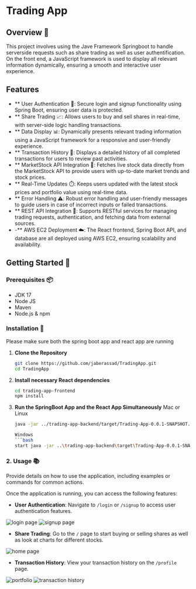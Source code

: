 # Trading App

## Overview 📝

This project involves using the Jave Framework Springboot to handle serverside requests such as share trading as well as user authentification. On the front end, a JavaScript framework is used to display all relevant information dynamically, ensuring a smooth and interactive user experience.

## Features 

- ** User Authentication 🔑: Secure login and signup functionality using Spring Boot, ensuring user data is protected.
- ** Share Trading 📈: Allows users to buy and sell shares in real-time, with server-side logic handling transactions.
- ** Data Display 📊: Dynamically presents relevant trading information using a JavaScript framework for a responsive and user-friendly experience.
- ** Transaction History 🧾: Displays a detailed history of all completed transactions for users to review past activities.
- ** MarketStock API Integration 🔌: Fetches live stock data directly from the MarketStock API to provide users with up-to-date market trends and stock prices.
- ** Real-Time Updates ⏱️: Keeps users updated with the latest stock prices and portfolio value using real-time data.
- ** Error Handling ⚠️: Robust error handling and user-friendly messages to guide users in case of incorrect inputs or failed transactions.
- ** REST API Integration 🔌: Supports RESTful services for managing trading requests, authentication, and fetching data from external sources.
- -** AWS EC2 Deployment ☁️: The React frontend, Spring Boot API, and database are all deployed using AWS EC2, ensuring scalability and availability.

## Getting Started 🚀

### Prerequisites 📦
- JDK 17
- Node JS
- Maven
- Node.js & npm

### Installation 🔧

Please make sure both the spring boot app and react app are running
1. **Clone the Repository** 

   ```bash
   git clone https://github.com/jaberassad/TradingApp.git
   cd TradingApp

2. **Install necessary React dependencies**
   ```bash
   cd trading-app-frontend
   npm install
   

3. **Run the SpringBoot App and the React App Simultaneously**
   Mac or Linux
   ```bash
   java -jar ../trading-app-backend/target/Trading-App-0.0.1-SNAPSHOT.jar & npm start

   Windows
   ```bash
   start java -jar ..\trading-app-backend\target\Trading-App-0.0.1-SNAPSHOT.jar & npm start
   

### 2. **Usage 📚**

   Provide details on how to use the application, including examples or commands for common actions.
   
   Once the application is running, you can access the following features:
   
   - **User Authentication**: Navigate to `/login` or `/signup` to access user authentication features.

     
![login page](login_img) ![signup page](signup_img)


   - **Share Trading**: Go to the `/` page to start buying or selling shares as well as look at charts for different stocks.

     
![home page](chart_img)


   - **Transaction History**: View your transaction history on the `/profile` page.


![portfolio](portfolio_img)  ![transaction history](transaction_history_img)

